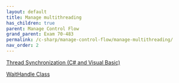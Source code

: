 ```yaml
---
layout: default
title: Manage multithreading
has_children: true
parent: Manage Control Flow
grand_parent: Exam 70-483
permalink: /c-sharp/manage-control-flow/manage-multithreading/
nav_order: 2
---
```


[Thread Synchronization (C# and Visual Basic)](https://msdn.microsoft.com/en-us/library/ms173179.aspx)

[WaitHandle Class](https://docs.microsoft.com/en-us/dotnet/api/system.threading.waithandle?redirectedfrom=MSDN&view=netframework-4.7.2)

